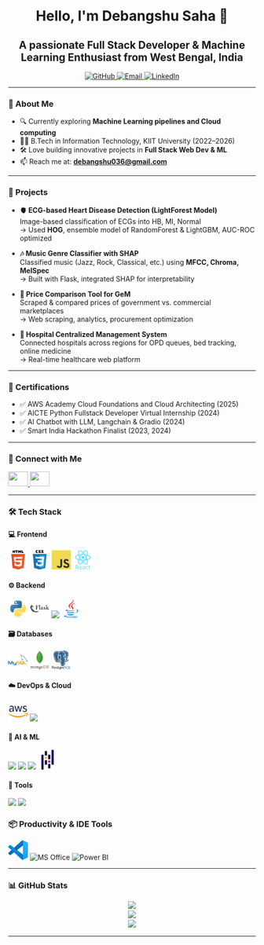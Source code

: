 <h1 align="center">Hello, I'm Debangshu Saha 👋</h1>
<h2 align="center">A passionate Full Stack Developer & Machine Learning Enthusiast from West Bengal, India</h2>

<p align="center">
  <a href="https://github.com/Debu-003" target="_blank">
    <img src="https://img.shields.io/github/followers/Debu-003?label=GitHub&style=social" alt="GitHub" />
  </a>
  <a href="mailto:debangshu036@gmail.com">
    <img src="https://img.shields.io/badge/email-debangshu036@gmail.com-red?style=flat-square&logo=gmail" alt="Email" />
  </a>
  <a href="https://www.linkedin.com/in/debux03/" target="_blank">
    <img src="https://img.shields.io/badge/LinkedIn-debux03-blue?style=flat-square&logo=linkedin" alt="LinkedIn" />
  </a>
</p>

---

### 🚀 About Me

- 🔍 Currently exploring **Machine Learning pipelines and Cloud computing**
- 👨‍💻 B.Tech in Information Technology, KIIT University (2022–2026)
- 🛠️ Love building innovative projects in **Full Stack Web Dev & ML**
- 📫 Reach me at: **[debangshu036@gmail.com](mailto:debangshu036@gmail.com)**

---

### 🧠 Projects

- **🫀 ECG-based Heart Disease Detection (LightForest Model)**  
  Image-based classification of ECGs into HB, MI, Normal  
  → Used **HOG**, ensemble model of RandomForest & LightGBM, AUC-ROC optimized

- **🎶 Music Genre Classifier with SHAP**  
  Classified music (Jazz, Rock, Classical, etc.) using **MFCC, Chroma, MelSpec**  
  → Built with Flask, integrated SHAP for interpretability

- **💸 Price Comparison Tool for GeM**  
  Scraped & compared prices of government vs. commercial marketplaces  
  → Web scraping, analytics, procurement optimization

- **🏥 Hospital Centralized Management System**  
  Connected hospitals across regions for OPD queues, bed tracking, online medicine  
  → Real-time healthcare web platform

---

### 📜 Certifications

- ✅ AWS Academy Cloud Foundations and Cloud Architecting (2025)
- ✅ AICTE Python Fullstack Developer Virtual Internship (2024)
- ✅ AI Chatbot with LLM, Langchain & Gradio (2024)
- ✅ Smart India Hackathon Finalist (2023, 2024)

---

### 🔗 Connect with Me

<p align="left">
  <a href="https://www.linkedin.com/in/debux03/" target="_blank">
    <img src="https://raw.githubusercontent.com/rahuldkjain/github-profile-readme-generator/master/src/images/icons/Social/linked-in-alt.svg" height="30" width="40" />
  </a>
  <a href="https://github.com/Debu-003" target="_blank">
    <img src="https://cdn-icons-png.flaticon.com/512/25/25231.png" height="30" width="40" />
  </a>
</p>

---

### 🛠️ Tech Stack

#### 💻 Frontend
<p>
  <img src="https://raw.githubusercontent.com/devicons/devicon/master/icons/html5/html5-original-wordmark.svg" width="40"/>
  <img src="https://raw.githubusercontent.com/devicons/devicon/master/icons/css3/css3-original-wordmark.svg" width="40"/>
  <img src="https://raw.githubusercontent.com/devicons/devicon/master/icons/javascript/javascript-original.svg" width="40"/>
  <img src="https://raw.githubusercontent.com/devicons/devicon/master/icons/react/react-original-wordmark.svg" width="40"/>
</p>

#### ⚙️ Backend
<p>
  <img src="https://raw.githubusercontent.com/devicons/devicon/master/icons/python/python-original.svg" width="40"/>
  <img src="https://raw.githubusercontent.com/devicons/devicon/master/icons/flask/flask-original-wordmark.svg" width="40"/>
  <img src="https://cdn.worldvectorlogo.com/logos/django.svg" width="40"/>
  <img src="https://raw.githubusercontent.com/devicons/devicon/master/icons/java/java-original.svg" width="40"/>
</p>

#### 🗃️ Databases
<p>
  <img src="https://raw.githubusercontent.com/devicons/devicon/master/icons/mysql/mysql-original-wordmark.svg" width="40"/>
  <img src="https://raw.githubusercontent.com/devicons/devicon/master/icons/mongodb/mongodb-original-wordmark.svg" width="40"/>
  <img src="https://raw.githubusercontent.com/devicons/devicon/master/icons/postgresql/postgresql-original-wordmark.svg" width="40"/>
</p>

#### ☁️ DevOps & Cloud
<p>
  <img src="https://raw.githubusercontent.com/devicons/devicon/master/icons/amazonwebservices/amazonwebservices-original-wordmark.svg" width="40"/>
  <img src="https://www.vectorlogo.zone/logos/firebase/firebase-icon.svg" width="40"/>
</p>

#### 🤖 AI & ML
<p>
  <img src="https://www.vectorlogo.zone/logos/tensorflow/tensorflow-icon.svg" width="40"/>
  <img src="https://www.vectorlogo.zone/logos/pytorch/pytorch-icon.svg" width="40"/>
  <img src="https://upload.wikimedia.org/wikipedia/commons/0/05/Scikit_learn_logo_small.svg" width="40"/>
  <img src="https://raw.githubusercontent.com/devicons/devicon/master/icons/pandas/pandas-original.svg" width="40"/>
</p>

#### 🧰 Tools
<p>
  <img src="https://www.vectorlogo.zone/logos/git-scm/git-scm-icon.svg" width="40"/>
  <img src="https://www.vectorlogo.zone/logos/opencv/opencv-icon.svg" width="40"/>
</p>

### 📦 Productivity & IDE Tools
<p> 
  <img src="https://raw.githubusercontent.com/devicons/devicon/master/icons/vscode/vscode-original.svg" width="40" alt="VSCode"/> 
  <img src="https://img.icons8.com/color/48/000000/microsoft-office-2019.png" width="40" alt="MS Office"/> 
  <img src="https://upload.wikimedia.org/wikipedia/commons/c/cf/Microsoft_Power_BI_Logo.svg" width="40" alt="Power BI"/>
</p>

---

### 📊 GitHub Stats

<div align="center">
  <img src="https://github-readme-stats.vercel.app/api?username=Debu-003&theme=dark&hide_border=false&include_all_commits=true&count_private=true" /><br/>
  <img src="https://streak-stats.demolab.com?user=Debu-003&theme=dark&hide_border=false" /><br/>
  <img src="https://github-readme-stats.vercel.app/api/top-langs/?username=Debu-003&theme=dark&layout=compact&hide_border=false" />
</div>

---
